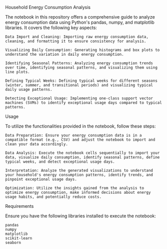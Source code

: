 Household Energy Consumption Analysis


The notebook in this repository offers a comprehensive guide to analyze energy consumption data using Python's pandas, numpy, and matplotlib libraries. It covers the following key aspects:

    Data Import and Cleaning: Importing raw energy consumption data, cleaning, and formatting it to ensure consistency for analysis.

    Visualizing Daily Consumption: Generating histograms and box plots to understand the variation in daily energy consumption.

    Identifying Seasonal Patterns: Analyzing energy consumption trends over time, identifying seasonal patterns, and visualizing them using line plots.

    Defining Typical Weeks: Defining typical weeks for different seasons (winter, summer, and transitional periods) and visualizing typical daily usage patterns.

    Detecting Exceptional Usage: Implementing one-class support vector machines (SVMs) to identify exceptional usage days compared to typical patterns.

Usage

To utilize the functionalities provided in the notebook, follow these steps:

    Data Preparation: Ensure your energy consumption data is in a compatible format (e.g., CSV) and adjust the notebook to import and clean your data accordingly.

    Data Analysis: Execute the notebook cells sequentially to import your data, visualize daily consumption, identify seasonal patterns, define typical weeks, and detect exceptional usage days.

    Interpretation: Analyze the generated visualizations to understand your household's energy consumption patterns, identify trends, and pinpoint exceptional usage days.

    Optimization: Utilize the insights gained from the analysis to optimize energy consumption, make informed decisions about energy usage habits, and potentially reduce costs.

Requirements

Ensure you have the following libraries installed to execute the notebook:

    pandas
    numpy
    matplotlib
    scikit-learn
    seaborn
